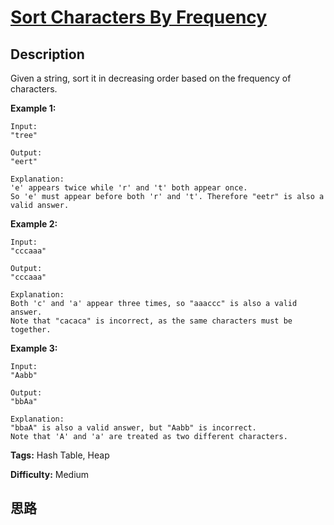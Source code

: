 # [Sort Characters By Frequency][title]

## Description

Given a string, sort it in decreasing order based on the frequency of
characters.

**Example 1:**
            Input:    "tree"        Output:    "eert"        Explanation:    'e' appears twice while 'r' and 't' both appear once.    So 'e' must appear before both 'r' and 't'. Therefore "eetr" is also a valid answer.    

**Example 2:**
            Input:    "cccaaa"        Output:    "cccaaa"        Explanation:    Both 'c' and 'a' appear three times, so "aaaccc" is also a valid answer.    Note that "cacaca" is incorrect, as the same characters must be together.    

**Example 3:**
            Input:    "Aabb"        Output:    "bbAa"        Explanation:    "bbaA" is also a valid answer, but "Aabb" is incorrect.    Note that 'A' and 'a' are treated as two different characters.    


**Tags:** Hash Table, Heap

**Difficulty:** Medium

## 思路

[title]: https://leetcode.com/problems/sort-characters-by-frequency
